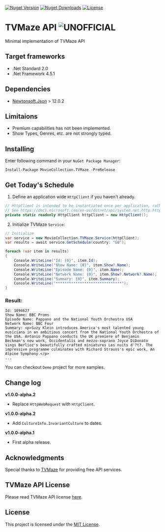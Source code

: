 ﻿[![Nuget Version](https://img.shields.io/nuget/v/MovieCollection.TVMaze.svg?style=flat)](https://www.nuget.org/packages/MovieCollection.TVMaze)
[![Nuget Downloads](https://img.shields.io/nuget/dt/MovieCollection.TVMaze?color=red)](https://www.nuget.org/packages/MovieCollection.TVMaze)
[![License](https://img.shields.io/github/license/peymanr34/tv-maze.svg?style=flat)](LICENSE)

# TVMaze API ![UNOFFICIAL](https://img.shields.io/badge/UNOFFICIAL-red)
Minimal implementation of TVMaze API

## Target frameworks
- .Net Standard 2.0
- .Net Framework 4.5.1

## Dependencies
- [Newtonsoft.Json](https://www.newtonsoft.com/json) > 12.0.2

## Limitaions
- Premium capabilities has not been implemented.
- Show Types, Genres, etc. are not strongly typed.

## Installing
Enter following command in your ```NuGet Package Manager```:
```
Install-Package MovieCollection.TVMaze -PreRelease
```

## Get Today's Schedule
1. Define an application wide `HttpClient` if you haven't already.

```csharp
// HttpClient is intended to be instantiated once per application, rather than per-use.
// See https://docs.microsoft.com/en-us/dotnet/api/system.net.http.httpclient
private static readonly HttpClient httpClient = new HttpClient();
```

2. Initialize TVMaze `Service`:
```csharp
// Initialize
var service = new MovieCollection.TVMaze.Service(httpClient);
var results = await service.GetSchedule(country: "GB");

foreach (var item in results)
{
    Console.WriteLine("Id: {0}", item.Id);
    Console.WriteLine("Show Name: {0}", item.Show?.Name);
    Console.WriteLine("Episode Name: {0}", item.Name);
    Console.WriteLine("Network Name: {0}", item.Show?.Network?.Name);
    Console.WriteLine("Summary: {0}", item.Summary);
    Console.WriteLine("******************************");
}
```
### Result:
```
Id: 1694627
Show Name: BBC Proms
Episode Name: Pappano and the National Youth Orchestra USA
Network Name: BBC Four
Summary: <p>Suzy Klein introduces America's most talented young musicians in an ambitious concert from the National Youth Orchestra of the USA. Antonio Pappano conducts the UK premiere of Benjamin Beckman's new work, Occidentalis and mezzo-soprano Joyce DiDonato sings Berlioz's beautifully crafted miniatures Les nuits d'?t?. The impressive programme culminates with Richard Strauss's epic work, An Alpine Symphony.</p>
...
```

You can checkout `Demo` project for more samples.

## Change log
**v1.0.0-alpha.2**
- Replace `HttpWebRequest` with `HttpClient`.

**v1.0.0-alpha.2**
- Add `CultureInfo.InvariantCulture` to dates.

**v1.0.0-alpha.1**
- First alpha release.

## Acknowledgments
Special thanks to [TVMaze](https://www.tvmaze.com) for providing free API services.

## TVMaze API License
Please read TVMaze API license [here](https://www.tvmaze.com/api).

## License
This project is licensed under the [MIT License](LICENSE).